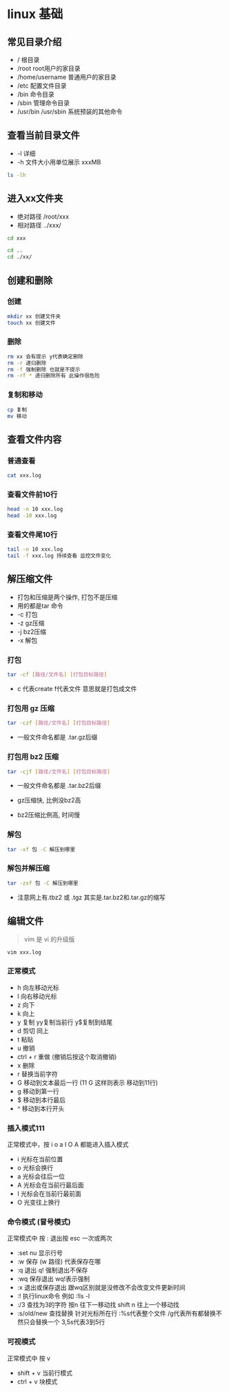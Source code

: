 # linux 基础

## 常见目录介绍

- / 根目录
- /root root用户的家目录
- /home/username 普通用户的家目录
- /etc 配置文件目录
- /bin 命令目录
- /sbin 管理命令目录
- /usr/bin /usr/sbin 系统预装的其他命令

## 查看当前目录文件
- -l 详细
- -h 文件大小用单位展示 xxxMB 
```bash
ls -lh
```
## 进入xx文件夹
- 绝对路径 /root/xxx
- 相对路径 ../xxx/
```bash
cd xxx

cd .. 
cd ./xx/
```
## 创建和删除
### 创建
```bash
mkdir xx 创建文件夹
touch xx 创建文件
```
### 删除
```bash
rm xx 会有提示 y代表确定删除
rm -r 递归删除
rm -f 强制删除 也就是不提示
rm -rf * 递归删除所有 此操作很危险
```
### 复制和移动
```bash
cp 复制
mv 移动
```
## 查看文件内容
### 普通查看
```bash
cat xxx.log
```
### 查看文件前10行
```bash
head -n 10 xxx.log
head -10 xxx.log
```
### 查看文件尾10行
```bash
tail -n 10 xxx.log
tail -f xxx.log 持续查看 监控文件变化
```
## 解压缩文件
- 打包和压缩是两个操作, 打包不是压缩
- 用的都是tar 命令
- -c 打包
- -z gz压缩
- -j bz2压缩
- -x 解包
### 打包
```bash
tar -cf [路径/文件名] [打包目标路径]
```
- c 代表create f代表文件 意思就是打包成文件
### 打包用 gz 压缩
```bash
tar -czf [路径/文件名] [打包目标路径]
```
- 一般文件命名都是 .tar.gz后缀
### 打包用 bz2 压缩
```bash
tar -cjf [路径/文件名] [打包目标路径]
```
- 一般文件命名都是 .tar.bz2后缀

- gz压缩快, 比例没bz2高
- bz2压缩比例高, 时间慢

### 解包
```bash
tar -xf 包 -C 解压到哪里
```

### 解包并解压缩

```bash
tar -zxf 包 -C 解压到哪里
```
- 注意网上有.tbz2 或 .tgz 其实是.tar.bz2和.tar.gz的缩写

## 编辑文件
> vim 是 vi 的升级版
```bash
vim xxx.log
```
### 正常模式
- h 向左移动光标
- l 向右移动光标
- z 向下
- k 向上
- y 复制 yy复制当前行 y$复制到结尾
- d 剪切 同上
- t 粘贴
- u 撤销
- ctrl + r 重做 (撤销后按这个取消撤销)
- x 删除
- r 替换当前字符
- G 移动到文本最后一行 (11 G 这样则表示 移动到11行)
- g 移动到第一行
- $ 移动到本行最后
- ^ 移动到本行开头
### 插入模式111
正常模式中，按 i o a I O A 都能进入插入模式
- i 光标在当前位置
- o 光标会换行
- a 光标会往后一位
- A 光标会在当前行最后面
- I 光标会在当前行最前面
- O 光变往上换行
### 命令模式 (冒号模式)
正常模式中 按 :
退出按 esc 一次或两次
- :set nu 显示行号
- :w 保存 (w 路径) 代表保存在哪
- :q 退出 q! 强制退出不保存
- :wq 保存退出 wq!表示强制
- :x 退出或保存退出 跟wq区别就是没修改不会改变文件更新时间
- :! 执行linux命令 例如 :!ls -l
- :/3 查找为3的字符 按n 往下一移动找 shift n 往上一个移动找
- :s/old/new 查找替换 针对光标所在行 :%s代表整个文件 /g代表所有都替换不然只会替换一个 3,5s代表3到5行
### 可视模式
正常模式中 按 v
- shift + v 当前行模式
- ctrl + v 块模式
